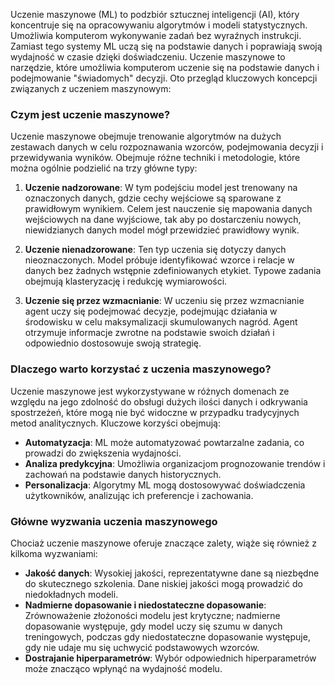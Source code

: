 Uczenie maszynowe (ML) to podzbiór sztucznej inteligencji (AI), który koncentruje się na opracowywaniu algorytmów i modeli statystycznych. Umożliwia komputerom wykonywanie zadań bez wyraźnych instrukcji. Zamiast tego systemy ML uczą się na podstawie danych i poprawiają swoją wydajność w czasie dzięki doświadczeniu. 
Uczenie maszynowe to narzędzie, które umożliwia komputerom uczenie się na podstawie danych i podejmowanie "świadomych" decyzji.
Oto przegląd kluczowych koncepcji związanych z uczeniem maszynowym:

### Czym jest uczenie maszynowe?
Uczenie maszynowe obejmuje trenowanie algorytmów na dużych zestawach danych w celu rozpoznawania wzorców, podejmowania decyzji i przewidywania wyników. Obejmuje różne techniki i metodologie, które można ogólnie podzielić na trzy główne typy:

1. **Uczenie nadzorowane**: W tym podejściu model jest trenowany na oznaczonych danych, gdzie cechy wejściowe są sparowane z prawidłowym wynikiem. Celem jest nauczenie się mapowania danych wejściowych na dane wyjściowe, tak aby po dostarczeniu nowych, niewidzianych danych model mógł przewidzieć prawidłowy wynik.

2. **Uczenie nienadzorowane**: Ten typ uczenia się dotyczy danych nieoznaczonych. Model próbuje identyfikować wzorce i relacje w danych bez żadnych wstępnie zdefiniowanych etykiet. Typowe zadania obejmują klasteryzację i redukcję wymiarowości.

3. **Uczenie się przez wzmacnianie**: W uczeniu się przez wzmacnianie agent uczy się podejmować decyzje, podejmując działania w środowisku w celu maksymalizacji skumulowanych nagród. Agent otrzymuje informacje zwrotne na podstawie swoich działań i odpowiednio dostosowuje swoją strategię.

### Dlaczego warto korzystać z uczenia maszynowego?
Uczenie maszynowe jest wykorzystywane w różnych domenach ze względu na jego zdolność do obsługi dużych ilości danych i odkrywania spostrzeżeń, które mogą nie być widoczne w przypadku tradycyjnych metod analitycznych. Kluczowe korzyści obejmują:

- **Automatyzacja**: ML może automatyzować powtarzalne zadania, co prowadzi do zwiększenia wydajności.
- **Analiza predykcyjna**: Umożliwia organizacjom prognozowanie trendów i zachowań na podstawie danych historycznych.
- **Personalizacja**: Algorytmy ML mogą dostosowywać doświadczenia użytkowników, analizując ich preferencje i zachowania.

### Główne wyzwania uczenia maszynowego
Chociaż uczenie maszynowe oferuje znaczące zalety, wiąże się również z kilkoma wyzwaniami:

- **Jakość danych**: Wysokiej jakości, reprezentatywne dane są niezbędne do skutecznego szkolenia. Dane niskiej jakości mogą prowadzić do niedokładnych modeli.
- **Nadmierne dopasowanie i niedostateczne dopasowanie**: Zrównoważenie złożoności modelu jest krytyczne; nadmierne dopasowanie występuje, gdy model uczy się szumu w danych treningowych, podczas gdy niedostateczne dopasowanie występuje, gdy nie udaje mu się uchwycić podstawowych wzorców.
- **Dostrajanie hiperparametrów**: Wybór odpowiednich hiperparametrów może znacząco wpłynąć na wydajność modelu.


